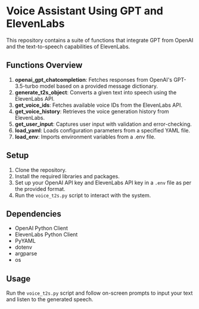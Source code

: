 # Voice Assistant Using GPT and ElevenLabs

This repository contains a suite of functions that integrate GPT from OpenAI and the text-to-speech capabilities of ElevenLabs.

## Functions Overview

1. **openai_gpt_chatcompletion**: Fetches responses from OpenAI's GPT-3.5-turbo model based on a provided message dictionary.
2. **generate_t2s_object**: Converts a given text into speech using the ElevenLabs API.
3. **get_voice_ids**: Fetches available voice IDs from the ElevenLabs API.
4. **get_voice_history**: Retrieves the voice generation history from ElevenLabs.
5. **get_user_input**: Captures user input with validation and error-checking.
6. **load_yaml**: Loads configuration parameters from a specified YAML file.
7. **load_env**: Imports environment variables from a .env file.

## Setup

1. Clone the repository.
2. Install the required libraries and packages.
3. Set up your OpenAI API key and ElevenLabs API key in a `.env` file as per the provided format.
4. Run the `voice_t2s.py` script to interact with the system.

## Dependencies

- OpenAI Python Client
- ElevenLabs Python Client
- PyYAML
- dotenv
- argparse
- os

## Usage

Run the `voice_t2s.py` script and follow on-screen prompts to input your text and listen to the generated speech.